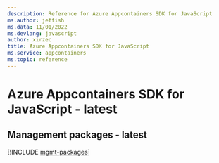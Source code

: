 ```yaml
---
description: Reference for Azure Appcontainers SDK for JavaScript
ms.author: jeffish
ms.data: 11/01/2022
ms.devlang: javascript
author: xirzec
title: Azure Appcontainers SDK for JavaScript
ms.service: appcontainers
ms.topic: reference
---
```

# Azure Appcontainers SDK for JavaScript - latest

## Management packages - latest
[!INCLUDE [mgmt-packages](appcontainers-mgmt-index.md)]